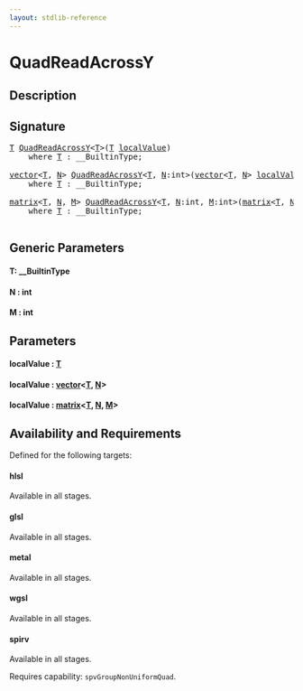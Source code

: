 ```yaml
---
layout: stdlib-reference
---
```


# QuadReadAcrossY

## Description





## Signature 

<pre>
<a href="quadreadacrossy-048e.md#typeparam-T" class="code_type">T</a> <a href="quadreadacrossy-048e.md">QuadReadAcrossY</a>&lt;<a href="quadreadacrossy-048e.md#typeparam-T" class="code_type">T</a>&gt;(<a href="quadreadacrossy-048e.md#typeparam-T" class="code_type">T</a> <a href="quadreadacrossy-048e.md#decl-localValue" class="code_param">localValue</a>)
    <span class='code_keyword'>where</span> <a href="quadreadacrossy-048e.md#typeparam-T" class="code_type">T</a> : __BuiltinType;

<a href="../types/vector/index.md" class="code_type">vector</a>&lt;<a href="quadreadacrossy-048e.md#typeparam-T" class="code_type">T</a>, <a href="quadreadacrossy-048e.md#decl-N" class="code_var">N</a>&gt; <a href="quadreadacrossy-048e.md">QuadReadAcrossY</a>&lt;<a href="quadreadacrossy-048e.md#typeparam-T" class="code_type">T</a>, <a href="quadreadacrossy-048e.md#decl-N" class="code_var">N</a>:<span class="code_keyword">int</span>&gt;(<a href="../types/vector/index.md" class="code_type">vector</a>&lt;<a href="quadreadacrossy-048e.md#typeparam-T" class="code_type">T</a>, <a href="quadreadacrossy-048e.md#decl-N" class="code_var">N</a>&gt; <a href="quadreadacrossy-048e.md#decl-localValue" class="code_param">localValue</a>)
    <span class='code_keyword'>where</span> <a href="quadreadacrossy-048e.md#typeparam-T" class="code_type">T</a> : __BuiltinType;

<a href="../types/matrix/index.md" class="code_type">matrix</a>&lt;<a href="quadreadacrossy-048e.md#typeparam-T" class="code_type">T</a>, <a href="quadreadacrossy-048e.md#decl-N" class="code_var">N</a>, <a href="quadreadacrossy-048e.md#decl-M" class="code_var">M</a>&gt; <a href="quadreadacrossy-048e.md">QuadReadAcrossY</a>&lt;<a href="quadreadacrossy-048e.md#typeparam-T" class="code_type">T</a>, <a href="quadreadacrossy-048e.md#decl-N" class="code_var">N</a>:<span class="code_keyword">int</span>, <a href="quadreadacrossy-048e.md#decl-M" class="code_var">M</a>:<span class="code_keyword">int</span>&gt;(<a href="../types/matrix/index.md" class="code_type">matrix</a>&lt;<a href="quadreadacrossy-048e.md#typeparam-T" class="code_type">T</a>, <a href="quadreadacrossy-048e.md#decl-N" class="code_var">N</a>, <a href="quadreadacrossy-048e.md#decl-M" class="code_var">M</a>&gt; <a href="quadreadacrossy-048e.md#decl-localValue" class="code_param">localValue</a>)
    <span class='code_keyword'>where</span> <a href="quadreadacrossy-048e.md#typeparam-T" class="code_type">T</a> : __BuiltinType;

</pre>

## Generic Parameters

####  <a id="typeparam-T"></a>T: \_\_BuiltinType
####  <a id="decl-N"></a>N  : int
####  <a id="decl-M"></a>M  : int

## Parameters

####  <a id="decl-localValue"></a>localValue  : [T](quadreadacrossy-048e.md#typeparam-T)
####  <a id="decl-localValue"></a>localValue  : [vector](../types/vector/index.md)\<[T](../types/vector/index.md#typeparam-T), [N](../types/vector/index.md#decl-N)\>
####  <a id="decl-localValue"></a>localValue  : [matrix](../types/matrix/index.md)\<[T](../types/matrix/t-0.md), [N](../types/matrix/index.md#decl-N), [M](../types/matrix/index.md#decl-M)\>

## Availability and Requirements

Defined for the following targets:

#### hlsl
Available in all stages.

#### glsl
Available in all stages.

#### metal
Available in all stages.

#### wgsl
Available in all stages.

#### spirv
Available in all stages.

Requires capability: `spvGroupNonUniformQuad`.



<script>
// Fix .md links to .html when on ReadTheDocs
if (window.location.hostname.includes('readthedocs') || 
    window.location.hostname.includes('rtfd.io')) {
  document.addEventListener('DOMContentLoaded', function() {
    const links = document.querySelectorAll('a');
    links.forEach(link => {
      if (link.getAttribute('href') && link.getAttribute('href').endsWith('.md')) {
        link.href = link.href.replace(/\.md($|#|\?)/, '.html$1');
      }
    });
  });
}
</script>
